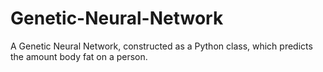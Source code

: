 # Genetic-Neural-Network
A Genetic Neural Network, constructed as a Python class, which predicts the amount body fat on a person.
